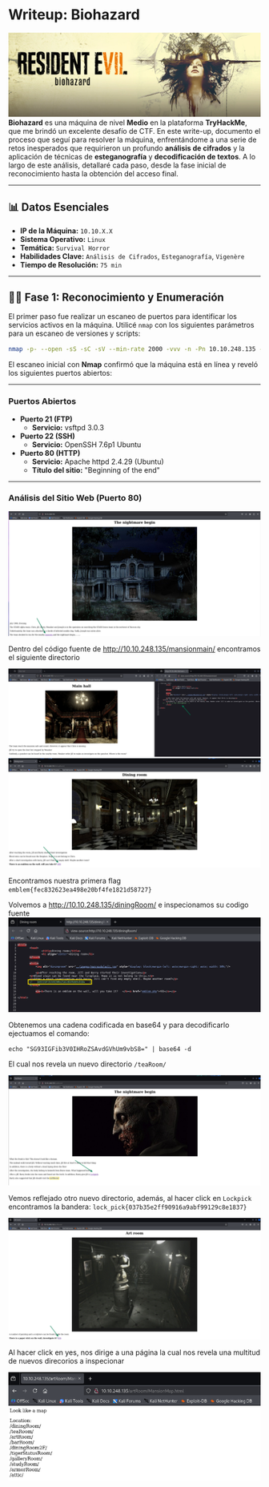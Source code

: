 # Writeup: Biohazard
![Banner de Biohazard](images/Banner.png)
**Biohazard** es una máquina de nivel **Medio** en la plataforma **TryHackMe**, que me brindó un excelente desafío de CTF. En este write-up, documento el proceso que seguí para resolver la máquina, enfrentándome a una serie de retos inesperados que requirieron un profundo **análisis de cifrados** y la aplicación de técnicas de **esteganografía** y **decodificación de textos**. A lo largo de este análisis, detallaré cada paso, desde la fase inicial de reconocimiento hasta la obtención del acceso final.

---

## 📊 Datos Esenciales

- **IP de la Máquina:** `10.10.X.X`
- **Sistema Operativo:** `Linux`
- **Temática:** `Survival Horror`
- **Habilidades Clave:** `Análisis de Cifrados`, `Esteganografía`, `Vigenère`
- **Tiempo de Resolución:** `75 min`
---

## 🕵️‍♂️ Fase 1: Reconocimiento y Enumeración

El primer paso fue realizar un escaneo de puertos para identificar los servicios activos en la máquina. Utilicé `nmap` con los siguientes parámetros para un escaneo de versiones y scripts:

```bash
nmap -p- --open -sS -sC -sV --min-rate 2000 -vvv -n -Pn 10.10.248.135 -oN escaneo
```

El escaneo inicial con **Nmap** confirmó que la máquina está en línea y reveló los siguientes puertos abiertos:

---

### Puertos Abiertos

  * **Puerto 21 (FTP)**
      * **Servicio:** vsftpd 3.0.3
  * **Puerto 22 (SSH)**
      * **Servicio:** OpenSSH 7.6p1 Ubuntu
  * **Puerto 80 (HTTP)**
      * **Servicio:** Apache httpd 2.4.29 (Ubuntu)
      * **Título del sitio:** "Beginning of the end"

---
### Análisis del Sitio Web (Puerto 80)
![imagen](images/1.png)

Dentro del código fuente de http://10.10.248.135/mansionmain/ encontramos el siguiente directorio

![imagen](images/2.png)
![imagen](images/3.png)

Encontramos nuestra primera flag `emblem{fec832623ea498e20bf4fe1821d58727}`

Volvemos a http://10.10.248.135/diningRoom/ e inspecionamos su codigo fuente
![imagen](images/4.png)

Obtenemos una cadena codificada en base64 y para decodificarlo ejectuamos el comando:
```
echo "SG93IGFib3V0IHRoZSAvdGVhUm9vbS8=" | base64 -d
```
 El cual nos revela un nuevo directorio `/teaRoom/`

 ![imagen](images/5.png)

Vemos reflejado otro nuevo directorio, además, al hacer click en `Lockpick` encontramos la bandera: `lock_pick{037b35e2ff90916a9abf99129c8e1837}`

 ![imagen](images/6.png)

 Al hacer click en yes, nos dirige a una página la cual nos revela una multitud de nuevos direcorios a inspecionar

 ![imagen](images/7.png)
